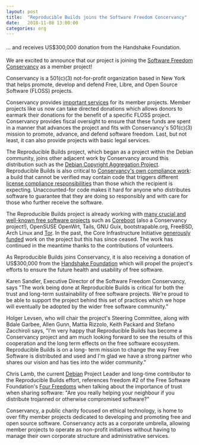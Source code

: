 ```yaml
---
layout: post
title:  "Reproducible Builds joins the Software Freedom Concervancy"
date:   2018-11-08 13:00:00
categories: org
---
```


<h4 style="font-weight: normal;">&hellip; and receives US$300,000 donation from the Handshake Foundation.</h4>

We are excited to announce that our project is joining the [Software Freedom
Conservancy](https://sfconservancy.org/about/) as a member project!

Conservancy is a 501(c)(3) not-for-profit organization based in New York that
helps promote, develop and defend Free, Libre, and Open Source Software (FLOSS)
projects.

Conservancy provides [important services](https://sfconservancy.org/projects/services/)
for its member projects. Member projects like us now can take directed donations
which allows donors to earmark their donations for the benefit of a specific
FLOSS project. Conservancy provides fiscal oversight to ensure that these funds
are spent in a manner that advances the project and fits with Conservancy's
501(c)(3) mission to promote, advance, and defend software freedom. Last, but not
least, it can also provide projects with basic legal services.

The Reproducible Builds project, which began as a project within the Debian
community, joins other adjacent work by Conservancy around this distribution
such as the [Debian Copyright Aggregation Project](https://sfconservancy.org/news/2015/aug/17/debian/).
Reproducible Builds is also critical to [Conservancy's own compliance work](https://sfconservancy.org/copyleftcompliance/):
a build that cannot be verified may contain code that triggers different
[license compliance responsibilities](https://reproducible-builds.org/events/berlin2016/gpl-compliance/)
than those which the recipient is expecting. Unaccounted-for code makes it hard
for anyone who distributes software to guarantee that they are doing so
responsibly and with care for those who further receive the software.

The Reproducible Builds project is already working with [many
crucial and well-known free software projects](https://reproducible-builds.org/who/)
such as [Coreboot](https://www.coreboot.org/) (also a Conservancy project!),
OpenSUSE OpenWrt, Tails, GNU Guix, bootstrapable.org, FreeBSD, Arch Linux and
[Tor](https://www.torproject.org). In the past, the Core Infrastructure
Initiative [generously funded](https://www.coreinfrastructure.org/announcements/the-linux-foundations-core-infrastructure-initiative-renews-funding-for-reproducible-builds-project/)
work on the project but this has since ceased. The work has continued in the
meantime thanks to the contributions of volunteers.

As Reproducible Builds joins Conservancy, it is also receiving a donation of
US$300,000 from the [Handshake Foundation](https://handshake.org/) which will
propel the project's efforts to ensure the future health and usability of free
software.

Karen Sandler, Executive Director of the Software Freedom Conservancy, says
"The work being done at Reproducible Builds is critical for both the trust and
long-term sustainability of free software projects. We're proud to be able to
support the project behind this set of practices which we hope will eventually
be adopted by the wider free software community."

Holger Levsen, who will chair the project's Steering Committee, along with
Bdale Garbee, Allen Gunn, Mattia Rizzolo, Keith Packard and Stefano Zacchiroli
says, "I'm very happy that Reproducible Builds has become a Conservancy project
and am much looking forward to see the results of this cooperation and the long
term effects on the free software ecosystem. Reproducible Builds is on a long-
term mission to change the way Free Software is distributed and used and I'm
glad we have a strong partner who shares our vision and has ties into the wider
community."

Chris Lamb, the current [Debian](https://debian.org/) Project Leader and long-time contributor to the
Reproducible Builds effort, references freedom #2 of the Free Software
Foundation's [Four Freedoms](https://www.gnu.org/philosophy/free-sw.en.html)
when talking about the importance of trust when sharing software: "Are you
really helping your neighbour if you distribute trojanned or otherwise
compromised software?"

Conservancy, a public charity focused on ethical technology, is home to over
fifty member projects dedicated to developing and promoting free and open
source software. Conservancy acts as a corporate umbrella, allowing member
projects to operate as non-profit initiatives without having to manage their
own corporate structure and administrative services.
